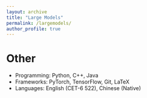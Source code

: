 ```yaml
---
layout: archive
title: "Large Models"
permalink: /largemodels/
author_profile: true
---
```


# Other
- Programming: Python, C++, Java  
- Frameworks: PyTorch, TensorFlow, Git, LaTeX  
- Languages: English (CET-6 522), Chinese (Native)  
